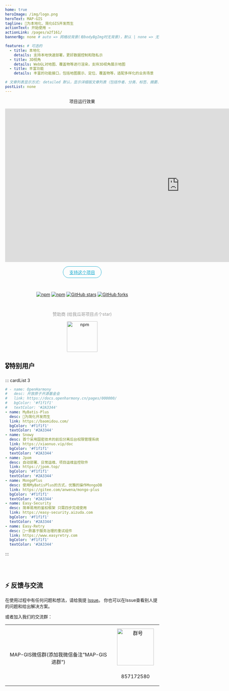 ```yaml
---
home: true
heroImage: /img/logo.png
heroText: MAP-GIS
tagline: 🚀为本地化、简化GIS开发而生
actionText: 开始使用 →
actionLink: /pages/a2f161/
bannerBg: none # auto => 网格纹背景(有bodyBgImg时无背景)，默认 | none => 无 | '大图地址' | background: 自定义背景样式       提示：如发现文本颜色不适应你的背景时可以到palette.styl修改$bannerTextColor变量

features: # 可选的
  - title: 本地化
    details: 支持本地快速部署，更好数据控制和隐私示
  - title: 3D视角
    details: WebGL对地图、覆盖物等进行渲染，支持3D视角展示地图
  - title: 丰富功能
    details: 丰富的功能接口，包括地图展示、定位、覆盖物等，适配多样化的业务场景

# 文章列表显示方式: detailed 默认，显示详细版文章列表（包括作者、分类、标签、摘要、分页等）| simple => 显示简约版文章列表（仅标题和日期）| none 不显示文章列表
postList: none
---
```

<p>
	<p align="center">项目运行效果</p>
    <iframe width="1138px"  height="500px"   frameborder="no" scrolling="no" allowtransparency="yes"src="https://lbs.baidu.com/jsdemo/demo/webgl2_1.htm">
    </iframe>
</p>

<p align="center">
  <a class="become-sponsor" href="/pages/1b12ed/">支持这个项目</a>
</p>

<style>
.become-sponsor {
  padding: 8px 20px;
  display: inline-block;
  color: #11a8cd;
  border-radius: 30px;
  box-sizing: border-box;
  border: 1px solid #11a8cd;
}
</style>




<br/>
<p align="center">
      <a href="https://github.com/fuce1314/MAP-GIS" target="_blank">
<img src="https://img.shields.io/npm/v/vuepress-theme-vdoing" alt="npm" class="no-zoom"></a>
	<a href="https://github.com/fuce1314/MAP-GIS" target="_blank"><img src="https://img.shields.io/npm/dt/vuepress-theme-vdoing" alt="npm" class="no-zoom"></a>
      <a href="https://github.com/fuce1314/MAP-GIS" target="_blank"><img src='https://img.shields.io/github/stars/xugaoyi/vuepress-theme-vdoing' alt='GitHub stars' class="no-zoom"></a>
      <a href="https://github.com/fuce1314/MAP-GIS" target="_blank"><img src='https://img.shields.io/github/forks/xugaoyi/vuepress-theme-vdoing' alt='GitHub forks' class="no-zoom"></a>
</p>




<br/>
<p align="center" style="color: #999;">
  赞助商 (给我瓜哥项目点个star)
</p>
<p align="center">
  <a href="https://easy-dotnet.com/" target="_blank"><img src="https://easy-dotnet.com/img/logo.png" alt="npm" class="no-zoom" style="width: 100px;border-radius: 2px;"></a>
</p>

## 🎖特别用户
::: cardList 3
```yaml
# - name: OpenHarmony
#   desc: 开放原子开源基金会
#   link: https://docs.openharmony.cn/pages/000000/
#   bgColor: '#f1f1f1'
#   textColor: '#2A3344'
- name: MyBatis-Plus
  desc: 🚀为简化开发而生
  link: https://baomidou.com/
  bgColor: '#f1f1f1'
  textColor: '#2A3344'
- name: Snowy
  desc: 首个采用国密技术的前后分离后台权限管理系统
  link: https://xiaonuo.vip/doc
  bgColor: '#f1f1f1'
  textColor: '#2A3344'
- name: Jpom
  desc: 自动部署、日常运维、项目运维监控软件
  link: https://jpom.top/
  bgColor: '#f1f1f1'
  textColor: '#2A3344'
- name: MongoPlus
  desc: 使用MyBatisPlus的方式，优雅的操作MongoDB
  link: https://gitee.com/anwena/mongo-plus
  bgColor: '#f1f1f1'
  textColor: '#2A3344'
- name: Easy-Security
  desc: 简单易用的鉴权框架 只需四步完成使用
  link: https://easy-security.aizuda.com
  bgColor: '#f1f1f1'
  textColor: '#2A3344'
- name: Easy-Retry
  desc: 🚀一款基于服务治理的重试组件
  link: https://www.easyretry.com
  bgColor: '#f1f1f1'
  textColor: '#2A3344'

```
:::

<br/>



<!-- ## ⚡️未来...

::: tip
期待 [VuePress v2.0](https://github.com/vuepress/vuepress-next) 以及 [VitePress](https://github.com/vuejs/vitepress) 的正式发布...

届时，VuePress 1.x 编译慢的缺点将得到极大的改善。我将会视情况把主题升级至 VuePress v2.0 或 VitePress。还希望大家多多 [:sparkling_heart:支持](/pages/1b12ed/) 哟，持续关注吧~
::: -->

<br/>


## ⚡ 反馈与交流

在使用过程中有任何问题和想法，请给我提 [Issue](https://github.com/fuce1314/MAP-GIS/issues)。
你也可以在Issue查看别人提的问题和给出解决方案。

或者加入我们的交流群：

<table>
  <tbody>
    <tr>
      <td align="center" valign="middle">
        <img :src="$withBase('/img/qrcode/wxq.png')"  class="no-zoom" style="width:120px;margin: 10px;">
        <p>MAP-GIS微信群(添加我微信备注"MAP-GIS进群")</p>
      </td>
      <td align="center" valign="middle">
        <img :src="$withBase('/img/qrcode/qqq.jpg')" alt="群号" class="no-zoom" style="width:120px;margin: 10px;">
        <p>857172580</p>
      </td>
    </tr>
  </tbody>
</table>


<!-- AD -->

<div class="wwads-cn wwads-horizontal page-wwads" data-id="136"></div>
<style>
  .page-wwads{
    width:100%!important;
    min-height: 0;
    margin: 0;
  }
  .page-wwads .wwads-img img{
    width:80px!important;
  }
  .page-wwads .wwads-poweredby{
    width: 40px;
    position: absolute;
    right: 25px;
    bottom: 3px;
  }
  .wwads-content .wwads-text, .page-wwads .wwads-text{
    height: 100%;
    padding-top: 5px;
    display: block;
  }
</style>
